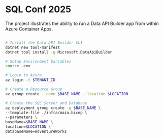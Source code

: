 # SQL Conf 2025

The project illustrates the ability to run a Data API Builder app from within Azure Container Apps.

```bash

# Install the Data API Builder CLI
dotnet new tool-manifest
dotnet tool install -g Microsoft.DataApiBuilder

# Setup Environment Variables
source .env

# Login to Azure
az login -t $TENANT_ID

# Create a Resource Group
az group create --name $BASE_NAME --location $LOCATION

# Create the SQL Server and Database
az deployment group create -g $BASE_NAME \
--template-file ./infra/main.bicep \
--parameters \
baseName=$BASE_NAME \
location=$LOCATION \
databaseName=AdventureWorks

```